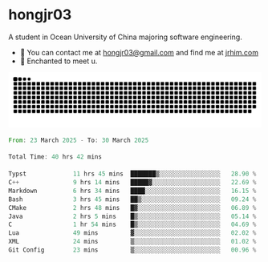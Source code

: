 # hongjr03

A student in Ocean University of China majoring software engineering.

- 📧 You can contact me at hongjr03@gmail.com and find me at [jrhim.com](https://jrhim.com/)
- 💜 Enchanted to meet u.

<picture>
  <source media="(prefers-color-scheme: dark)" srcset="https://raw.githubusercontent.com/hongjr03/hongjr03/output/github-contribution-grid-snake-dark.svg" />
  <source media="(prefers-color-scheme: light)" srcset="https://raw.githubusercontent.com/hongjr03/hongjr03/output/github-contribution-grid-snake.svg" />
  <img alt="github contribution grid snake animation" src="https://raw.githubusercontent.com/hongjr03/hongjr03/output/github-contribution-grid-snake.svg" />
</picture>

<!--START_SECTION:waka-->

```rust
From: 23 March 2025 - To: 30 March 2025

Total Time: 40 hrs 42 mins

Typst             11 hrs 45 mins  ███████▒░░░░░░░░░░░░░░░░░   28.90 %
C++               9 hrs 14 mins   █████▓░░░░░░░░░░░░░░░░░░░   22.69 %
Markdown          6 hrs 34 mins   ████░░░░░░░░░░░░░░░░░░░░░   16.15 %
Bash              3 hrs 45 mins   ██▒░░░░░░░░░░░░░░░░░░░░░░   09.24 %
CMake             2 hrs 48 mins   █▓░░░░░░░░░░░░░░░░░░░░░░░   06.89 %
Java              2 hrs 5 mins    █▒░░░░░░░░░░░░░░░░░░░░░░░   05.14 %
C                 1 hr 54 mins    █▒░░░░░░░░░░░░░░░░░░░░░░░   04.69 %
Lua               49 mins         ▓░░░░░░░░░░░░░░░░░░░░░░░░   02.02 %
XML               24 mins         ▒░░░░░░░░░░░░░░░░░░░░░░░░   01.02 %
Git Config        23 mins         ▒░░░░░░░░░░░░░░░░░░░░░░░░   00.96 %
```

<!--END_SECTION:waka-->
